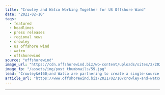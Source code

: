 ```yaml
---
title: "Crowley and Watco Working Together for US Offshore Wind"
date: "2021-02-10"
tags: 
  - featured
  - headlines
  - press releases
  - regional news
  - crowley
  - us offshore wind
  - watco
  - offshorewind
source: "offshorewind"
image_url: "https://cdn.offshorewind.biz/wp-content/uploads/sites/2/2021/02/10082002/vcsPRAsset_1153620_129621_11c1f027-2b9b-4f29-a274-2a84cb7264fa_0.jpg"
image_fp: "/assets/img/post_thumbnails/59.jpg"
lead: "Crowley&#160;and Watco are partnering to create a single-source terminal and supply chain management solution"
article_url: "https://www.offshorewind.biz/2021/02/10/crowley-and-watco-working-together-for-us-offshore-wind/"
---
```


---
